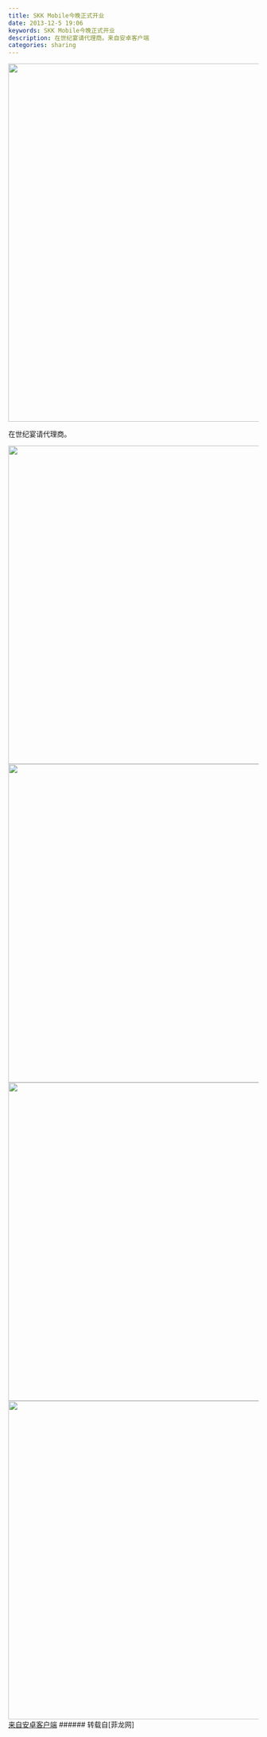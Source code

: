 ```yaml
---
title: SKK Mobile今晚正式开业
date: 2013-12-5 19:06
keywords: SKK Mobile今晚正式开业
description: 在世纪宴请代理商。来自安卓客户端
categories: sharing
---
```

<td class="t_f" id="postmessage_81676">


<img aid="33313" class="zoom" data-cf-modified-29272c308b0966882fe0233d-="" file="data/attachment/forum/201312/05/20131205190307_77949.jpg" id="aimg_33313" inpost="1" onclick="" onmouseover="" src="http://www.flw.ph/data/attachment/forum/201312/05/20131205190307_77949.jpg" width="720" zoomfile="data/attachment/forum/201312/05/20131205190307_77949.jpg"/>


在世纪宴请代理商。

<img aid="33314" class="zoom" data-cf-modified-29272c308b0966882fe0233d-="" file="data/attachment/forum/201312/05/20131205190459_78802.jpg" id="aimg_33314" inpost="1" onclick="" onmouseover="" src="http://www.flw.ph/data/attachment/forum/201312/05/20131205190459_78802.jpg" width="640" zoomfile="data/attachment/forum/201312/05/20131205190459_78802.jpg"/>



<img aid="33315" class="zoom" data-cf-modified-29272c308b0966882fe0233d-="" file="data/attachment/forum/201312/05/20131205190525_60502.jpg" id="aimg_33315" inpost="1" onclick="" onmouseover="" src="http://www.flw.ph/data/attachment/forum/201312/05/20131205190525_60502.jpg" width="640" zoomfile="data/attachment/forum/201312/05/20131205190525_60502.jpg"/>



<img aid="33316" class="zoom" data-cf-modified-29272c308b0966882fe0233d-="" file="data/attachment/forum/201312/05/20131205190603_66576.jpg" id="aimg_33316" inpost="1" onclick="" onmouseover="" src="http://www.flw.ph/data/attachment/forum/201312/05/20131205190603_66576.jpg" width="640" zoomfile="data/attachment/forum/201312/05/20131205190603_66576.jpg"/>



<img aid="33317" class="zoom" data-cf-modified-29272c308b0966882fe0233d-="" file="data/attachment/forum/201312/05/20131205190621_89649.jpg" id="aimg_33317" inpost="1" onclick="" onmouseover="" src="http://www.flw.ph/data/attachment/forum/201312/05/20131205190621_89649.jpg" width="640" zoomfile="data/attachment/forum/201312/05/20131205190621_89649.jpg"/>


<br/>
<a href="http://www.flw.ph//mobcent/download/down.php" target="_blank">来自安卓客户端</a></td>
###### 转载自[菲龙网]